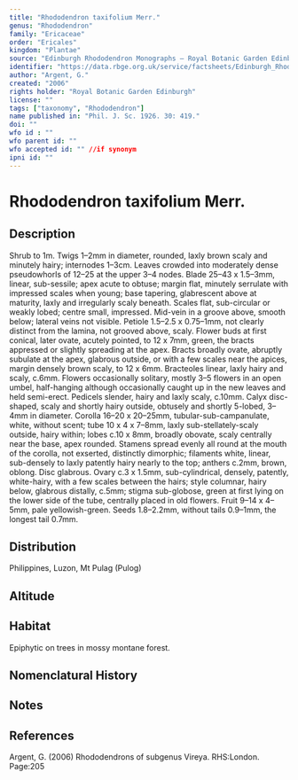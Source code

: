 ```yaml
---
title: "Rhododendron taxifolium Merr."
genus: "Rhododendron"
family: "Ericaceae"
order: "Ericales"
kingdom: "Plantae"
source: "Edinburgh Rhododendron Monographs – Royal Botanic Garden Edinburgh"
identifier: "https://data.rbge.org.uk/service/factsheets/Edinburgh_Rhododendron_Monographs.xhtml"
author: "Argent, G."
created: "2006"
rights holder: "Royal Botanic Garden Edinburgh"
license: ""
tags: ["taxonomy", "Rhododendron"]
name published in: "Phil. J. Sc. 1926. 30: 419."
doi: ""
wfo id : ""
wfo parent id: ""
wfo accepted id: "" //if synonym                      
ipni id: ""
---
```


                       

# Rhododendron taxifolium Merr.

## Description
Shrub to 1m. Twigs 1–2mm in diameter, rounded, laxly brown scaly and minutely hairy; internodes 1–3cm. Leaves crowded into moderately dense pseudo­whorls of 12–25 at the upper 3–4 nodes. Blade 25–43 x 1.5–3mm, linear, sub-sessile; apex acute to obtuse; margin flat, minutely serrulate with impressed scales when young; base tapering, glabrescent above at maturity, laxly and irregularly scaly beneath. Scales flat, sub-circular or weakly lobed; centre small, impressed. Mid-vein in a groove above, smooth below; lateral veins not visible. Petiole 1.5–2.5 x 0.75–1mm, not clearly distinct from the lamina, not grooved above, scaly. Flower buds at first conical, later ovate, acutely pointed, to 12 x 7mm, green, the bracts appressed or slightly spreading at the apex. Bracts broadly ovate, abruptly subulate at the apex, glabrous outside, or with a few scales near the apices, margin densely brown scaly, to 12 x 6mm. Bracteoles linear, laxly hairy and scaly, c.6mm. Flowers occasionally solitary, mostly 3–5 flowers in an open umbel, half-hanging although occasionally caught up in the new leaves and held semi-erect. Pedicels slender, hairy and laxly scaly, c.10mm. Calyx disc-shaped, scaly and shortly hairy outside, obtusely and shortly 5-lobed, 3–4mm in diameter. Corolla 16–20 x 20–25mm, tubular-sub-campanulate, white, without scent; tube 10 x 4 x 7–8mm, laxly sub-stellately-scaly outside, hairy within; lobes c.10 x 8mm, broadly obovate, scaly centrally near the base, apex rounded. Stamens spread evenly all round at the mouth of the corolla, not exserted, distinctly di­morphic; filaments white, linear, sub-densely to laxly patently hairy nearly to the top; anthers c.2mm, brown, oblong. Disc glabrous. Ovary c.3 x 1.5mm, sub-cylindrical, densely, patently, white-hairy, with a few scales between the hairs; style columnar, hairy below, glabrous distally, c.5mm; stigma sub-globose, green at first lying on the lower side of the tube, centrally placed in old flowers. Fruit 9–14 x 4–5mm, pale yellowish-green. Seeds 1.8–2.2mm, without tails 0.9–1mm, the longest tail 0.7mm.

## Distribution
Philippines, Luzon, Mt Pulag (Pulog)

## Altitude


## Habitat
Epiphytic on trees in mossy montane forest.

## Nomenclatural History

                       
## Notes


## References

Argent, G. (2006) Rhododendrons of subgenus Vireya. RHS:London. Page:205
